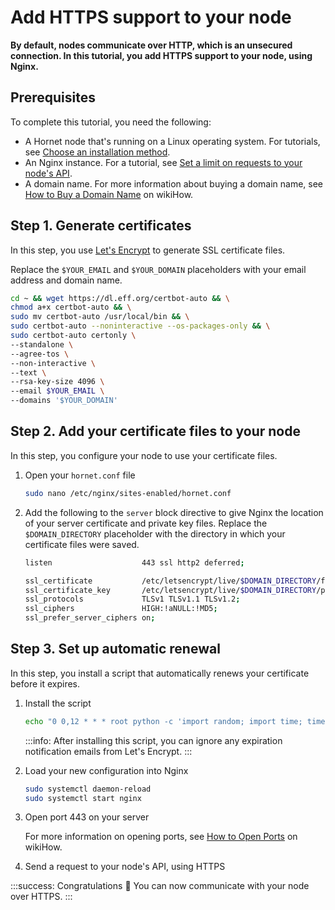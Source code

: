 # Add HTTPS support to your node

**By default, nodes communicate over HTTP, which is an unsecured connection. In this tutorial, you add HTTPS support to your node, using Nginx.**

## Prerequisites

To complete this tutorial, you need the following:

- A Hornet node that's running on a Linux operating system. For tutorials, see [Choose an installation method](../tutorials/install-hornet.md).
- An Nginx instance. For a tutorial, see [Set a limit on requests to your node's API](../tutorials/set-up-reverse-proxy.md).
- A domain name. For more information about buying a domain name, see [How to Buy a Domain Name](https://www.wikihow.com/Buy-a-Domain-Name) on wikiHow.

## Step 1. Generate certificates

In this step, you use [Let's Encrypt](https://letsencrypt.org/how-it-works/) to generate SSL certificate files.

Replace the `$YOUR_EMAIL` and `$YOUR_DOMAIN` placeholders with your email address and domain name.

```bash
cd ~ && wget https://dl.eff.org/certbot-auto && \
chmod a+x certbot-auto && \
sudo mv certbot-auto /usr/local/bin && \
sudo certbot-auto --noninteractive --os-packages-only && \
sudo certbot-auto certonly \
--standalone \
--agree-tos \
--non-interactive \
--text \
--rsa-key-size 4096 \
--email $YOUR_EMAIL \
--domains '$YOUR_DOMAIN'
```

## Step 2. Add your certificate files to your node

In this step, you configure your node to use your certificate files.

1. Open your `hornet.conf` file

    ```bash
    sudo nano /etc/nginx/sites-enabled/hornet.conf
    ```
    
2. Add the following to the `server` block directive to give Nginx the location of your server certificate and private key files. Replace the `$DOMAIN_DIRECTORY` placeholder with the directory in which your certificate files were saved.

    ```bash
    listen                    443 ssl http2 deferred;

    ssl_certificate           /etc/letsencrypt/live/$DOMAIN_DIRECTORY/fullchain.pem;
    ssl_certificate_key       /etc/letsencrypt/live/$DOMAIN_DIRECTORY/privkey.pem;
    ssl_protocols             TLSv1 TLSv1.1 TLSv1.2;
    ssl_ciphers               HIGH:!aNULL:!MD5;
    ssl_prefer_server_ciphers on;
    ```

## Step 3. Set up automatic renewal

In this step, you install a script that automatically renews your certificate before it expires.

1. Install the script 

    ```bash
    echo "0 0,12 * * * root python -c 'import random; import time; time.sleep(random.random() * 3600)' && /usr/local/bin/certbot-auto renew && /bin/systemctl reload openresty" | sudo tee /etc/cron.d/cert_renew > /dev/null
    ```

    :::info:
    After installing this script, you can ignore any expiration notification emails from Let's Encrypt.
    :::

2. Load your new configuration into Nginx

    ```bash
    sudo systemctl daemon-reload
    sudo systemctl start nginx
    ```

3. Open port 443 on your server

    For more information on opening ports, see [How to Open Ports](https://www.wikihow.com/Open-Ports) on wikiHow.

4. Send a request to your node's API, using HTTPS

:::success: Congratulations :tada:
You can now communicate with your node over HTTPS.
:::